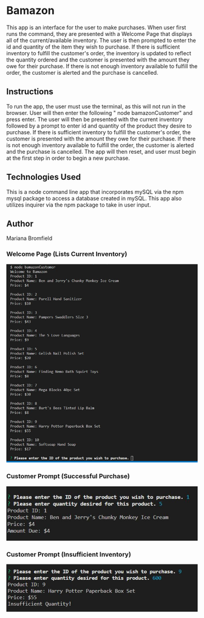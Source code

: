 # Bamazon

This app is an interface for the user to make purchases. When user first runs the command, they are presented with a Welcome Page that displays all of the current/available inventory. The user is then prompted to enter the id and quantity of the item they wish to purchase. If there is sufficient inventory to fulfill the customer's order, the inventory is updated to reflect the quantity ordered and the customer is presented with the amount they owe for their purchase. If there is not enough inventory available to fulfill the order, the customer is alerted and the purchase is cancelled. 

## Instructions

To run the app, the user must use the terminal, as this will not run in the browser. User will then enter the following " node bamazonCustomer" and press enter. The user will then be presented with the current inventory followed by a prompt to enter id and quantity of the product they desire to purchase. If there is sufficient inventory to fulfill the customer's order, the customer is presented with the amount they owe for their purchase. If there is not enough inventory available to fulfill the order, the customer is alerted and the purchase is cancelled. The app will then reset, and user must begin at the first step in order to begin a new purchase.

## Technologies Used
This is a node command line app that incorporates mySQL via the npm mysql package to access a database created in mySQL. This app also utilizes inquirer via the npm package to take in user input. 

## Author
Mariana Bromfield

### Welcome Page (Lists Current Inventory)

![Image of Welcome Page](https://github.com/mcb85/Bamazon/blob/master/list-inventory.JPG)

### Customer Prompt (Successful Purchase)

![Image of Customer Prompt](https://github.com/mcb85/Bamazon/blob/master/customerPrompt.JPG)

### Customer Prompt (Insufficient Inventory)

![Image of Customer Prompt](https://github.com/mcb85/Bamazon/blob/master/customerPrompt2.JPG)



